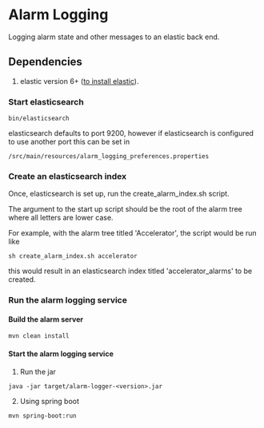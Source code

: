 # Alarm Logging

Logging alarm state and other messages to an elastic back end.

## Dependencies ##
1. elastic version 6+ ([to install elastic](https://www.elastic.co/products)).

### Start elasticsearch

    bin/elasticsearch

elasticsearch defaults to port 9200, however if elasticsearch is configured to use another port this can be set in

    /src/main/resources/alarm_logging_preferences.properties


### Create an elasticsearch index

Once, elasticsearch is set up, run the create\_alarm\_index.sh script.

The  argument to the start up script should be the root of the alarm tree where all letters are lower case.

For example, with the alarm tree titled 'Accelerator', the script would be run like

    sh create_alarm_index.sh accelerator
    
this would result in an elasticsearch index titled 'accelerator_alarms' to be created.

### Run the alarm logging service

#### Build the alarm server

``` 
mvn clean install
```

#### Start the alarm logging service

1. Run the jar

```
java -jar target/alarm-logger-<version>.jar
```

2. Using spring boot  

```
mvn spring-boot:run
```
